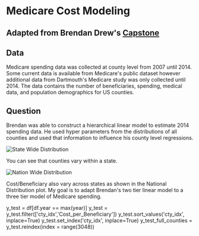 # Medicare Cost Modeling
## Adapted from Brendan Drew's [Capstone](https://github.com/brendan-drew/County-Medicare-Spending)

## Data
Medicare spending data was collected at county level from 2007 until 2014.  Some current data is available from Medicare's public dataset however additional data from Dartmouth's Medicare study was only collected until 2014.  The data contains the number of beneficiaries, spending, medical data, and population demographics for US counties.

## Question
Brendan was able to construct a hierarchical linear model to estimate 2014 spending data.  He used hyper parameters from the distributions of all counties and used that information to influence his county level regressions.

![State Wide Distribution](/Users/Coho/DSI/capstone/County-Medicare-Spending/images/SWdist.png)

You can see that counties vary within a state.

![Nation Wide Distribution](/Users/Coho/DSI/capstone/County-Medicare-Spending/images/NWdist.png)

Cost/Beneficiary also vary across states as shown in the National Distribution plot.  My goal is to adapt Brendan's two tier linear model to a three tier model of Medicare spending.


y_test = df[df.year == max(year)]
y_test = y_test.filter(['cty_idx','Cost_per_Beneficiary'])
y_test.sort_values('cty_idx', inplace=True)
y_test.set_index('cty_idx', inplace=True)
y_test_full_counties = y_test.reindex(index = range(3048))
